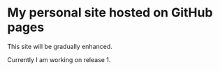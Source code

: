 # My personal site hosted on GitHub pages

This site will be gradually enhanced.

Currently I am working on release 1.
